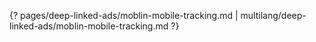 {? pages/deep-linked-ads/moblin-mobile-tracking.md | multilang/deep-linked-ads/moblin-mobile-tracking.md ?}
